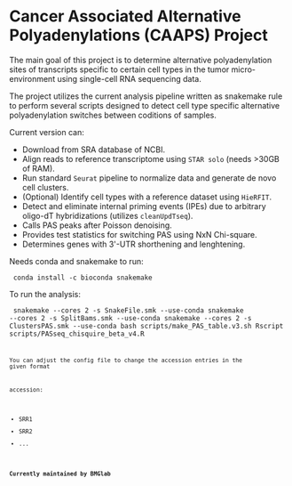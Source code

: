 # Cancer Associated Alternative Polyadenylations (CAAPS) Project

The main goal of this project is to determine alternative polyadenylation sites of transcripts specific to certain cell types in the tumor micro-environment using single-cell RNA sequencing data.

The project utilizes the current analysis pipeline written as snakemake rule to perform several scripts designed to detect cell type specific alternative polyadenylation switches between coditions of samples.

Current version can:

- Download from SRA database of NCBI.
- Align reads to reference transcriptome using `STAR solo` (needs >30GB of RAM).
- Run standard `Seurat` pipeline to normalize data and generate de novo cell clusters.
- (Optional) Identify cell types with a reference dataset using `HieRFIT`.
- Detect and eliminate internal priming events (IPEs) due to arbitrary oligo-dT hybridizations (utilizes `cleanUpdTseq`).
- Calls PAS peaks after Poisson denoising.
- Provides test statistics for switching PAS using NxN Chi-square.
- Determines genes with 3'-UTR shorthening and lenghtening. 


Needs conda and snakemake to run:

<code> conda install -c bioconda snakemake </code>

To run the analysis:

<code> snakemake --cores 2 -s SnakeFile.smk --use-conda 
snakemake --cores 2 -s SplitBams.smk --use-conda 
snakemake --cores 2 -s ClustersPAS.smk --use-conda 
bash scripts/make_PAS_table.v3.sh
Rscript scripts/PASseq_chisquire_beta_v4.R <code>


You can adjust the config file to change the accession entries in the given format

accession:
- SRR1
- SRR2
- ...



__Currently maintained by BMGlab__
